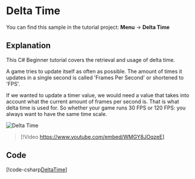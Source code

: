 # Delta Time
You can find this sample in the tutorial project: **Menu** &rarr; **Delta Time**

## Explanation
This C# Beginner tutorial covers the retrieval and usage of delta time.

A game tries to update itself as often as possible. The amount of times it updates in a single second is called 'Frames Per Second' or shortened to 'FPS'.

If we wanted to update a timer value, we would need a value that takes into account what the current amount of frames per second is. That is what delta time is used for. So whether your game runs 30 FPS or 120 FPS: you always want to have the same time scale.

![Delta Time](media/deltatime.webp)

> [!Video https://www.youtube.com/embed/WMGY8JOqzeE]

## Code
[!code-csharp[DeltaTime](../../../../stride/samples/Tutorials/CSharpBeginner/CSharpBeginner/CSharpBeginner.Game/Code/DeltaTimeDemo.cs)]
